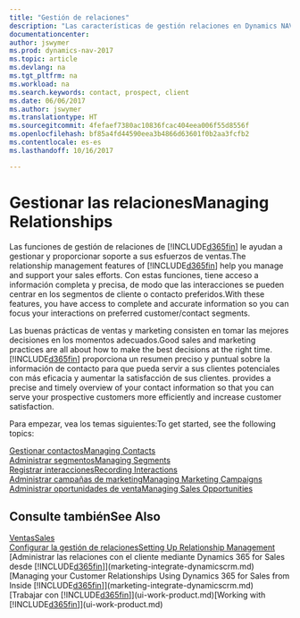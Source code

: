 ```yaml
---
title: "Gestión de relaciones"
description: "Las características de gestión relaciones en Dynamics NAV admiten las acciones de ventas y le permiten acceder a la información sobre contactos y clientes potenciales para que pueda atender a los clientes de forma eficaz."
documentationcenter: 
author: jswymer
ms.prod: dynamics-nav-2017
ms.topic: article
ms.devlang: na
ms.tgt_pltfrm: na
ms.workload: na
ms.search.keywords: contact, prospect, client
ms.date: 06/06/2017
ms.author: jswymer
ms.translationtype: HT
ms.sourcegitcommit: 4fefaef7380ac10836fcac404eea006f55d8556f
ms.openlocfilehash: bf85a4fd44590eea3b4866d63601f0b2aa3fcfb2
ms.contentlocale: es-es
ms.lasthandoff: 10/16/2017

---
```

# <a name="managing-relationships"></a><span data-ttu-id="37725-103">Gestionar las relaciones</span><span class="sxs-lookup"><span data-stu-id="37725-103">Managing Relationships</span></span>
<span data-ttu-id="37725-104">Las funciones de gestión de relaciones de [!INCLUDE[d365fin](includes/d365fin_md.md)] le ayudan a gestionar y proporcionar soporte a sus esfuerzos de ventas.</span><span class="sxs-lookup"><span data-stu-id="37725-104">The relationship management features of [!INCLUDE[d365fin](includes/d365fin_md.md)] help you manage and support your sales efforts.</span></span> <span data-ttu-id="37725-105">Con estas funciones, tiene acceso a información completa y precisa, de modo que las interacciones se pueden centrar en los segmentos de cliente o contacto preferidos.</span><span class="sxs-lookup"><span data-stu-id="37725-105">With these features, you have access to complete and accurate information so you can focus your interactions on preferred customer/contact segments.</span></span>

<span data-ttu-id="37725-106">Las buenas prácticas de ventas y marketing consisten en tomar las mejores decisiones en los momentos adecuados.</span><span class="sxs-lookup"><span data-stu-id="37725-106">Good sales and marketing practices are all about how to make the best decisions at the right time.</span></span> [!INCLUDE[d365fin](includes/d365fin_md.md)]<span data-ttu-id="37725-107"> proporciona un resumen preciso y puntual sobre la información de contacto para que pueda servir a sus clientes potenciales con más eficacia y aumentar la satisfacción de sus clientes.</span><span class="sxs-lookup"><span data-stu-id="37725-107"> provides a precise and timely overview of your contact information so that you can serve your prospective customers more efficiently and increase customer satisfaction.</span></span>

<span data-ttu-id="37725-108">Para empezar, vea los temas siguientes:</span><span class="sxs-lookup"><span data-stu-id="37725-108">To get started, see the following topics:</span></span>

[<span data-ttu-id="37725-109">Gestionar contactos</span><span class="sxs-lookup"><span data-stu-id="37725-109">Managing Contacts</span></span>](marketing-contacts.md)  
[<span data-ttu-id="37725-110">Administrar segmentos</span><span class="sxs-lookup"><span data-stu-id="37725-110">Managing Segments</span></span>](marketing-segments.md)  
[<span data-ttu-id="37725-111">Registrar interacciones</span><span class="sxs-lookup"><span data-stu-id="37725-111">Recording Interactions</span></span>](marketing-interactions.md)  
[<span data-ttu-id="37725-112">Administrar campañas de marketing</span><span class="sxs-lookup"><span data-stu-id="37725-112">Managing Marketing Campaigns</span></span>](marketing-campaigns.md)  
[<span data-ttu-id="37725-113">Administrar oportunidades de venta</span><span class="sxs-lookup"><span data-stu-id="37725-113">Managing Sales Opportunities</span></span>](marketing-manage-sales-opportunities.md)

## <a name="see-also"></a><span data-ttu-id="37725-114">Consulte también</span><span class="sxs-lookup"><span data-stu-id="37725-114">See Also</span></span>
[<span data-ttu-id="37725-115">Ventas</span><span class="sxs-lookup"><span data-stu-id="37725-115">Sales</span></span>](sales-manage-sales.md)  
[<span data-ttu-id="37725-116">Configurar la gestión de relaciones</span><span class="sxs-lookup"><span data-stu-id="37725-116">Setting Up Relationship Management</span></span>](marketing-setup-marketing.md)  
<span data-ttu-id="37725-117">[Administrar las relaciones con el cliente mediante Dynamics 365 for Sales desde [!INCLUDE[d365fin](includes/d365fin_md.md)]](marketing-integrate-dynamicscrm.md)</span><span class="sxs-lookup"><span data-stu-id="37725-117">[Managing your Customer Relationships Using Dynamics 365 for Sales from Inside [!INCLUDE[d365fin](includes/d365fin_md.md)]](marketing-integrate-dynamicscrm.md)</span></span>  
<span data-ttu-id="37725-118">[Trabajar con [!INCLUDE[d365fin](includes/d365fin_md.md)]](ui-work-product.md)</span><span class="sxs-lookup"><span data-stu-id="37725-118">[Working with [!INCLUDE[d365fin](includes/d365fin_md.md)]](ui-work-product.md)</span></span>  


